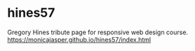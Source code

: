 # hines57
Gregory Hines tribute page for responsive web design course.
https://monicajasper.github.io/hines57/index.html
